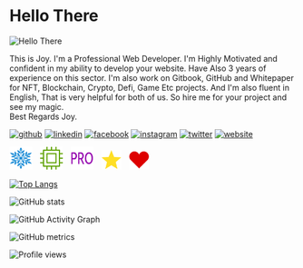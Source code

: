 # Hello There 
![Hello There ](https://t3.ftcdn.net/jpg/02/37/57/40/240_F_237574042_UUqnYdNfjWZMdCoZuvsZmHcfDCmC36nN.jpg)

This is Joy. I'm a Professional Web Developer. I'm Highly Motivated and confident in my ability to develop your website. Have Also 3 years of experience on this sector. I'm also work on Gitbook, GitHub and Whitepaper for NFT, Blockchain, Crypto, Defi, Game Etc projects. And I'm also fluent in English, That is very helpful for both of us. So hire me for your project and see my magic. <br> 
Best Regards Joy.



[<img src='https://cdn.jsdelivr.net/npm/simple-icons@3.0.1/icons/github.svg' alt='github' height='40'>](https://github.com/devjoyhasan)  [<img src='https://cdn.jsdelivr.net/npm/simple-icons@3.0.1/icons/linkedin.svg' alt='linkedin' height='40'>](https://www.linkedin.com/in/#/)  [<img src='https://cdn.jsdelivr.net/npm/simple-icons@3.0.1/icons/facebook.svg' alt='facebook' height='40'>](https://www.facebook.com/#)  [<img src='https://cdn.jsdelivr.net/npm/simple-icons@3.0.1/icons/instagram.svg' alt='instagram' height='40'>](https://www.instagram.com/#/)  [<img src='https://cdn.jsdelivr.net/npm/simple-icons@3.0.1/icons/twitter.svg' alt='twitter' height='40'>](https://twitter.com/#)  [<img src='https://cdn.jsdelivr.net/npm/simple-icons@3.0.1/icons/icloud.svg' alt='website' height='40'>](#)  

<a href='https://archiveprogram.github.com/'><img src='https://raw.githubusercontent.com/acervenky/animated-github-badges/master/assets/acbadge.gif' width='40' height='40'></a> <a href='https://docs.github.com/en/developers'><img src='https://raw.githubusercontent.com/acervenky/animated-github-badges/master/assets/devbadge.gif' width='40' height='40'></a> <a href='https://github.com/pricing'><img src='https://raw.githubusercontent.com/acervenky/animated-github-badges/master/assets/pro.gif' width='40' height='40'></a> <a href='https://stars.github.com/'><img src='https://raw.githubusercontent.com/acervenky/animated-github-badges/master/assets/starbadge.gif' width='35' height='35'></a> <a href='https://docs.github.com/en/github/supporting-the-open-source-community-with-github-sponsors'><img src='https://raw.githubusercontent.com/acervenky/animated-github-badges/master/assets/sponsorbadge.gif' width='35' height='35'></a> 

[![Top Langs](https://github-readme-stats.vercel.app/api/top-langs/?username=devjoyhasan)](https://github.com/anuraghazra/github-readme-stats)

![GitHub stats](https://github-readme-stats.vercel.app/api?username=devjoyhasan&show_icons=true&count_private=true)  

![GitHub Activity Graph](https://activity-graph.herokuapp.com/graph?username=devjoyhasan)  

![GitHub metrics](https://metrics.lecoq.io/devjoyhasan)  

![Profile views](https://gpvc.arturio.dev/devjoyhasan)  
